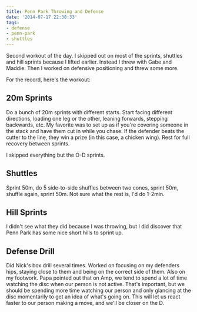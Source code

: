 ```yaml
---
title: Penn Park Throwing and Defense
date: '2014-07-17 22:38:33'
tags:
- defense
- penn-park
- shuttles
---
```


Second workout of the day. I skipped out on most of the sprints, shuttles and hill sprints because I lifted earlier. Instead I threw with Gabe and Maddie. Then I worked on defensive positioning and threw some more.

For the record, here's the workout:

## 20m Sprints

Do a bunch of 20m sprints with different starts. Start facing different directions, loading one leg or the other, leaning forwards, stepping backwards, etc. My favorite was to set up as if you're covering someone in the stack and have them cut in while you chase. If the defender beats the cutter to the line, they win a prize (in this case, a chicken wing). Rest for full recovery between sprints.

I skipped everything but the O-D sprints.

## Shuttles

Sprint 50m, do 5 side-to-side shuffles between two cones, sprint 50m, shuffle again, sprint 50m. Not sure what the rest is, I'd do 1-2min.

## Hill Sprints

I didn't see what they did because I was throwing, but I did discover that Penn Park has some nice short hills to sprint up.

## Defense Drill

Did Nick's box drill several times. Worked on focusing on my defenders hips, staying close to them and being on the correct side of them. Also on my footwork. Papa pointed out that on Amp, we tend to spend a lot of time watching the disc when our person is not active. That's important, but we should be spending more time watching our person and only glancing at the disc momentarily to get an idea of what's going on. This will let us react faster to our person making a move, and we'll be closer on the D.
